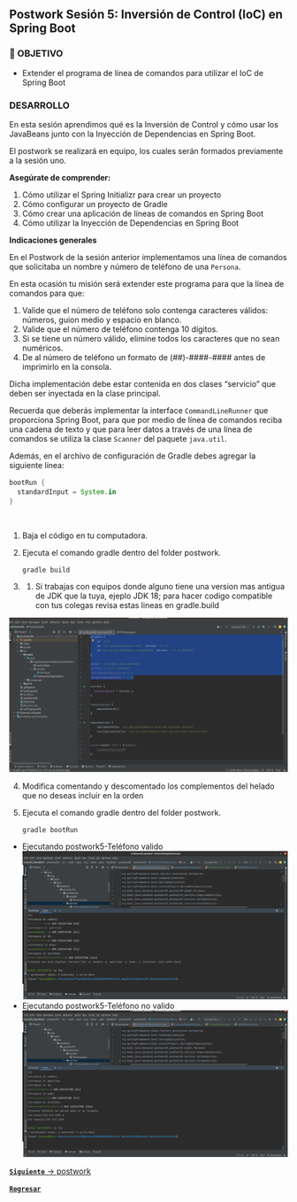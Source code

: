 ## Postwork Sesión 5: Inversión de Control (IoC) en Spring Boot

### 🎯 OBJETIVO

- Extender el programa de línea de comandos para utilizar el IoC de Spring Boot

### DESARROLLO

En esta sesión aprendimos qué es la Inversión de Control y cómo usar los JavaBeans junto con la Inyección de Dependencias en Spring Boot. 

El postwork se realizará en equipo, los cuales serán formados previamente a la sesión uno.

**Asegúrate de comprender:**

1. Cómo utilizar el Spring Initializr para crear un proyecto
2. Cómo configurar un proyecto de Gradle
3. Cómo crear una aplicación de líneas de comandos en Spring Boot
4. Cómo utilizar la Inyección de Dependencias en Spring Boot


**Indicaciones generales**

En el Postwork de la sesión anterior implementamos una línea de comandos que solicitaba un nombre y número de teléfono de una `Persona`. 

En esta ocasión tu misión será extender este programa para que la línea de comandos para que:

1. Valide que el número de teléfono solo contenga caracteres válidos: números, guion medio y espacio en blanco.
1. Valide que el número de teléfono contenga 10 dígitos.
1. Si se tiene un número válido, elimine todos los caracteres que no sean numéricos.
1. De al número de teléfono un formato de (##)-####-#### antes de imprimirlo en la consola.

Dicha implementación debe estar contenida en dos clases “servicio” que deben ser inyectada en la clase principal.

Recuerda que deberás implementar la interface `CommandLineRunner` que proporciona Spring Boot, para que por medio de línea de comandos reciba una cadena de texto y que para leer datos a través de una línea de comandos se utiliza la clase `Scanner` del paquete `java.util`.

Además, en el archivo de configuración de Gradle debes agregar la siguiente línea:

```groovy
bootRun {
  standardInput = System.in
}

```

<br/>

1. Baja el código en tu computadora.

2. Ejecuta el comando gradle dentro del folder postwork.
   ``` 
   gradle build
   ```
2. 1. Si trabajas con equipos donde alguno tiene una version mas antigua de
      JDK que la tuya, ejeplo JDK 18; para hacer codigo compatible con tus colegas
      revisa estas lineas en gradle.build

![Ejecutando postwork3](images/ConfigJDK1.8ySpringBoot2.7.9.png)

4. Modifica comentando y descomentado los complementos
   del helado que no deseas incluir en la orden

4. Ejecuta el comando gradle dentro del folder postwork.
   ``` 
   gradle bootRun
   ```
* Ejecutando postwork5-Teléfono valido
![Ejecutando postwork5-Teléfono valido](images/ValidPhone.png)
* Ejecutando postwork5-Teléfono no valido
![Ejecutando postwork5-Teléfono no valido](images/NotValidPhone.png)


[**`Siguiente`** -> postwork](../postwork6/)

[**`Regresar`**](../)